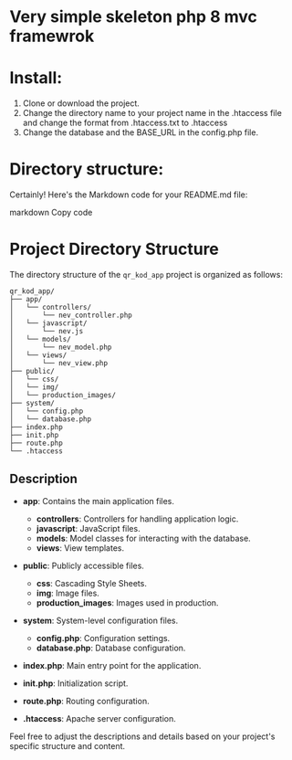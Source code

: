 # Very simple skeleton php 8 mvc framewrok

# Install:
1. Clone or download the project.
2. Change the directory name to your project name in the .htaccess file and change the format from .htaccess.txt to .htaccess
3. Change the database and the BASE_URL in the config.php file.

# Directory structure:

Certainly! Here's the Markdown code for your README.md file:

markdown
Copy code
# Project Directory Structure

The directory structure of the `qr_kod_app` project is organized as follows:
```
qr_kod_app/ 
├── app/ 
│   └── controllers/ 
│       └── nev_controller.php
│   └── javascript/
│       └── nev.js 
│   └── models/ 
│       └── nev_model.php 
│   └── views/ 
│       └── nev_view.php 
├── public/ 
│   └── css/ 
│   └── img/ 
│   └── production_images/ 
├── system/ 
│   └── config.php 
│   └── database.php 
├── index.php 
├── init.php 
├── route.php 
└── .htaccess
```
## Description

- **app**: Contains the main application files.
  - **controllers**: Controllers for handling application logic.
  - **javascript**: JavaScript files.
  - **models**: Model classes for interacting with the database.
  - **views**: View templates.

- **public**: Publicly accessible files.
  - **css**: Cascading Style Sheets.
  - **img**: Image files.
  - **production_images**: Images used in production.

- **system**: System-level configuration files.
  - **config.php**: Configuration settings.
  - **database.php**: Database configuration.

- **index.php**: Main entry point for the application.
- **init.php**: Initialization script.
- **route.php**: Routing configuration.
- **.htaccess**: Apache server configuration.

Feel free to adjust the descriptions and details based on your project's specific structure and content.

